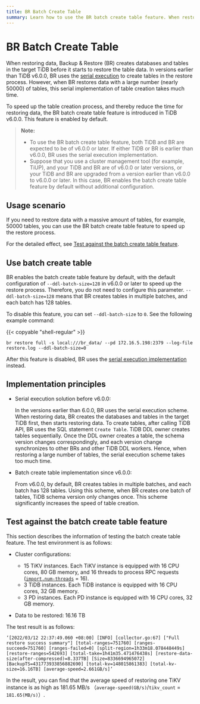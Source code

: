 ```yaml
---
title: BR Batch Create Table
summary: Learn how to use the BR batch create table feature. When restoring data, BR can create tables in batches to speed up the restore process.
---
```


# BR Batch Create Table

When restoring data, Backup & Restore (BR) creates databases and tables in the target TiDB before it starts to restore the table data. In versions earlier than TiDB v6.0.0, BR uses the [serial execution](#implementation-principles) to create tables in the restore process. However, when BR restores data with a large number (nearly 50000) of tables, this serial implementation of table creation takes much time.

To speed up the table creation process, and thereby reduce the time for restoring data, the BR batch create table feature is introduced in TiDB v6.0.0. This feature is enabled by default.

> **Note:**
>
> - To use the BR batch create table feature, both TiDB and BR are expected to be of v6.0.0 or later. If either TiDB or BR is earlier than v6.0.0, BR uses the serial execution implementation.
> - Suppose that you use a cluster management tool (for example, TiUP), and your TiDB and BR are of v6.0.0 or later versions, or your TiDB and BR are upgraded from a version earlier than v6.0.0 to v6.0.0 or later. In this case, BR enables the batch create table feature by default without additional configuration.

## Usage scenario

If you need to restore data with a massive amount of tables, for example, 50000 tables, you can use the BR batch create table feature to speed up the restore process.

For the detailed effect, see [Test against the batch create table feature](#test-batch-create-table).

## Use batch create table

BR enables the batch create table feature by default, with the default configuration of `--ddl-batch-size=128` in v6.0.0 or later to speed up the restore process. Therefore, you do not need to configure this parameter. `--ddl-batch-size=128` means that BR creates tables in multiple batches, and each batch has 128 tables.

To disable this feature, you can set `--ddl-batch-size` to `0`. See the following example command:

{{< copyable "shell-regular" >}}

```shell
br restore full -s local:///br_data/ --pd 172.16.5.198:2379 --log-file restore.log --ddl-batch-size=0
```

After this feature is disabled, BR uses the [serial execution implementation](#implementation-principles) instead.

## Implementation principles

- Serial execution solution before v6.0.0:

    In the versions earlier than 6.0.0, BR uses the serial execution scheme. When restoring data, BR creates the databases and tables in the target TiDB first, then starts restoring data. To create tables, after calling TiDB API, BR uses the SQL statement `Create Table`. TiDB DDL owner creates tables sequentially. Once the DDL owner creates a table, the schema version changes correspondingly, and each version change synchronizes to other BRs and other TiDB DDL workers. Hence, when restoring a large number of tables, the serial execution scheme takes too much time.

- Batch create table implementation since v6.0.0:

    From v6.0.0, by default, BR creates tables in multiple batches, and each batch has 128 tables. Using this scheme, when BR creates one batch of tables, TiDB schema version only changes once. This scheme significantly increases the speed of table creation.

## Test against the batch create table feature

This section describes the information of testing the batch create table feature. The test environment is as follows:

- Cluster configurations:

    - 15 TiKV instances. Each TiKV instance is equipped with 16 CPU cores, 80 GB memory, and 16 threads to process RPC requests ([`import.num-threads`](/tikv-configuration-file.md#num-threads) = 16).
    - 3 TiDB instances. Each TiDB instance is equipped with 16 CPU cores, 32 GB memory.
    - 3 PD instances. Each PD instance is equipped with 16 CPU cores, 32 GB memory.

- Data to be restored: 16.16 TB

The test result is as follows:

```
‘[2022/03/12 22:37:49.060 +08:00] [INFO] [collector.go:67] ["Full restore success summary"] [total-ranges=751760] [ranges-succeed=751760] [ranges-failed=0] [split-region=1h33m18.078448449s] [restore-ranges=542693] [total-take=1h41m35.471476438s] [restore-data-size(after-compressed)=8.337TB] [Size=8336694965072] [BackupTS=431773933856882690] [total-kv=148015861383] [total-kv-size=16.16TB] [average-speed=2.661GB/s]’
```

In the result, you can find that the average speed of restoring one TiKV instance is as high as 181.65 MB/s （`average-speed(GB/s)`/`tikv_count` = `181.65(MB/s)`）.